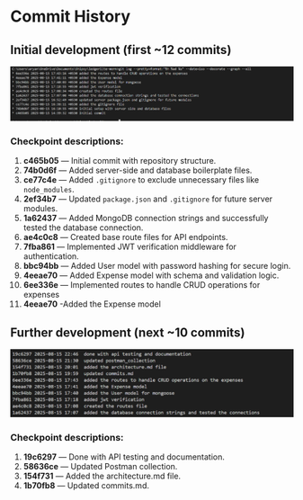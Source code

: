 # Commit History

 



## Initial development (first ~12 commits)
![Commit log](commits-initial.png)

  
### Checkpoint descriptions:
1. **c465b05** — Initial commit with repository structure.  
2. **74b0d6f** — Added server-side and database boilerplate files.  
3. **ce77c4e** — Added `.gitignore` to exclude unnecessary files like `node_modules`.  
4. **2ef34b7** — Updated `package.json` and `.gitignore` for future server modules.  
5. **1a62437** — Added MongoDB connection strings and successfully tested the database connection.  
6. **ae4c0c8** — Created base route files for API endpoints.  
7. **7fba861** — Implemented JWT verification middleware for authentication.  
8. **bbc94bb** — Added User model with password hashing for secure login.  
9. **4eeae70** — Added Expense model with schema and validation logic.  
10. **6ee336e** — Implemented routes to handle CRUD operations for expenses
11. **4eeae70** -Added the Expense model


## Further development (next ~10 commits)
![Commit log](postman-documentation.png)

### Checkpoint descriptions:
1. **19c6297** — Done with API testing and documentation.  
2. **58636ce** — Updated Postman collection.  
3. **154f731** — Added the architecture.md file.  
4. **1b70fb8** — Updated commits.md.  

